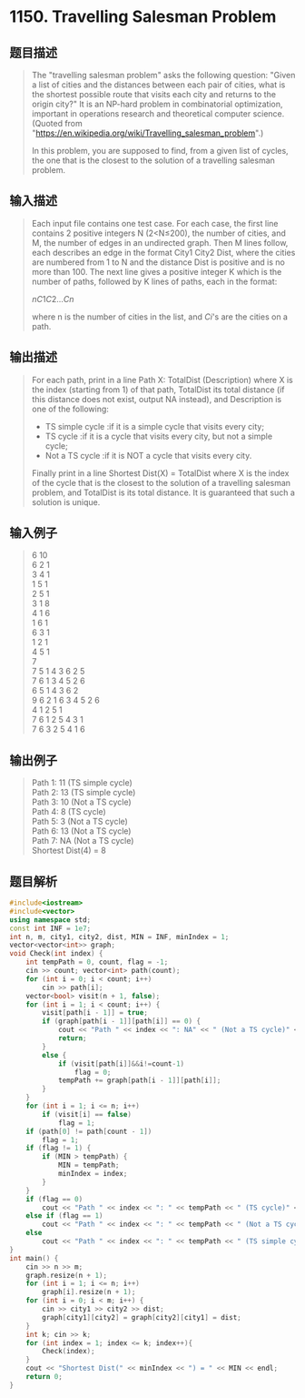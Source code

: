 # 1150. Travelling Salesman Problem

## 题目描述

> The "travelling salesman problem" asks the following question: "Given a list of cities and the distances between each pair of cities, what is the shortest possible route that visits each city and returns to the origin city?" It is an NP-hard problem in combinatorial optimization, important in operations research and theoretical computer science. (Quoted from "https://en.wikipedia.org/wiki/Travelling_salesman_problem".)
>
>In this problem, you are supposed to find, from a given list of cycles, the one that is the closest to the solution of a travelling salesman problem.

## 输入描述

> Each input file contains one test case. For each case, the first line contains 2 positive integers N (2<N≤200), the number of cities, and M, the number of edges in an undirected graph. Then M lines follow, each describes an edge in the format City1 City2 Dist, where the cities are numbered from 1 to N and the distance Dist is positive and is no more than 100. The next line gives a positive integer K which is the number of paths, followed by K lines of paths, each in the format:
>
>$n C1 C2 ... Cn$
>
>where n is the number of cities in the list, and $C​i$'s are the cities on a path.

## 输出描述

> For each path, print in a line Path X: TotalDist (Description) where X is the index (starting from 1) of that path, TotalDist its total distance (if this distance does not exist, output NA instead), and Description is one of the following:
>
>- TS simple cycle :if it is a simple cycle that visits every city;
>- TS cycle :if it is a cycle that visits every city, but not a simple cycle;
>- Not a TS cycle :if it is NOT a cycle that visits every city.
>
>Finally print in a line Shortest Dist(X) = TotalDist where X is the index of the cycle that is the closest to the solution of a travelling salesman problem, and TotalDist is its total distance. It is guaranteed that such a solution is unique.

## 输入例子

> 6 10<br>
6 2 1<br>
3 4 1<br>
1 5 1<br>
2 5 1<br>
3 1 8<br>
4 1 6<br>
1 6 1<br>
6 3 1<br>
1 2 1<br>
4 5 1<br>
7<br>
7 5 1 4 3 6 2 5<br>
7 6 1 3 4 5 2 6<br>
6 5 1 4 3 6 2<br>
9 6 2 1 6 3 4 5 2 6<br>
4 1 2 5 1<br>
7 6 1 2 5 4 3 1<br>
7 6 3 2 5 4 1 6<br>

## 输出例子

> Path 1: 11 (TS simple cycle)<br>
Path 2: 13 (TS simple cycle)<br>
Path 3: 10 (Not a TS cycle)<br>
Path 4: 8 (TS cycle)<br>
Path 5: 3 (Not a TS cycle)<br>
Path 6: 13 (Not a TS cycle)<br>
Path 7: NA (Not a TS cycle)<br>
Shortest Dist(4) = 8<br>

## 题目解析

```C++
#include<iostream>
#include<vector>
using namespace std;
const int INF = 1e7;
int n, m, city1, city2, dist, MIN = INF, minIndex = 1;
vector<vector<int>> graph;
void Check(int index) {
	int tempPath = 0, count, flag = -1;
	cin >> count; vector<int> path(count);
	for (int i = 0; i < count; i++)
		cin >> path[i];
	vector<bool> visit(n + 1, false);
	for (int i = 1; i < count; i++) {
		visit[path[i - 1]] = true;
		if (graph[path[i - 1]][path[i]] == 0) {
			cout << "Path " << index << ": NA" << " (Not a TS cycle)" << endl;
			return;
		}
		else {
			if (visit[path[i]]&&i!=count-1)
				flag = 0;
			tempPath += graph[path[i - 1]][path[i]];
		}
	}
	for (int i = 1; i <= n; i++)
		if (visit[i] == false)
			flag = 1;
	if (path[0] != path[count - 1])
		flag = 1;
	if (flag != 1) {
		if (MIN > tempPath) {
			MIN = tempPath;
			minIndex = index;
		}
	}
	if (flag == 0)
		cout << "Path " << index << ": " << tempPath << " (TS cycle)" << endl;
	else if (flag == 1)
		cout << "Path " << index << ": " << tempPath << " (Not a TS cycle)" << endl;
	else
		cout << "Path " << index << ": " << tempPath << " (TS simple cycle)" << endl;
}
int main() {
	cin >> n >> m;
	graph.resize(n + 1);
	for (int i = 1; i <= n; i++)
		graph[i].resize(n + 1);
	for (int i = 0; i < m; i++) {
		cin >> city1 >> city2 >> dist;
		graph[city1][city2] = graph[city2][city1] = dist;
	}
	int k; cin >> k;
	for (int index = 1; index <= k; index++){
		Check(index);
	}
	cout << "Shortest Dist(" << minIndex << ") = " << MIN << endl;
	return 0;
}
```